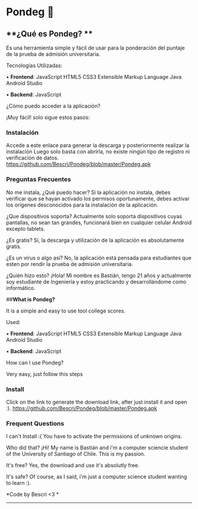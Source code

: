 # Pondeg 📑️

## **¿Qué es Pondeg? **

Es una herramienta simple y fácil de usar para la ponderación del puntaje de la prueba de admisión universitaria.

Tecnologías Utilizadas:

• **Frontend**: JavaScript HTML5 CSS3 Extensible Markup Language Java Android Studio

• **Backend**: JavaScript

¿Cómo puedo acceder a la aplicación?

¡Muy fácil! solo sigue estos pasos:

### Instalación

Accede a este enlace para generar la descarga y posteriormente realizar la instalación Luego solo basta con abrirla, no existe ningún tipo de registro ni verificación de datos.
https://github.com/Bescri/Pondeg/blob/master/Pondeg.apk


### Preguntas Frecuentes 

No me instala, ¿Qué puedo hacer?
Si la aplicación no instala, debes verificar que se hayan activado los permisos oportunamente, debes activar los orígenes desconocidos para la instalación de la aplicación.

¿Que dispositivos soporta? 
Actualmente solo soporta dispositivos cuyas pantallas, no sean tan grandes, funcionará bien en cualquier celular Android excepto tablets.

¿Es gratis? Sí, la descarga y utilización de la aplicación es absolutamente gratis.

¿Es un virus o algo así? No, la aplicación está pensada para estudiantes que esten por rendir la prueba de admisión universitaria.

¿Quién hizo esto? ¡Hola! Mi nombre es Bastián, tengo 21 años y actualmente soy estudiante de Ingeniería y estoy practicando y desarrollándome como informático.

##**What is Pondeg?** 

It is a simple and easy to use tool college scores.

Used:

• **Frontend**: JavaScript HTML5 CSS3 Extensible Markup Language Java Android Studio

• **Backend**: JavaScript

How can I use Pondeg?

Very easy, just follow this steps

### Install

Click on the link to generate the download link, after just install it and open :).
https://github.com/Bescri/Pondeg/blob/master/Pondeg.apk

### Frequent Questions

I can't Install :( 
You have to activate the permissions of unknown origins.

Who did that? ¡Hi! My name is Bastián and i'm a computer sciencie student of the University of Santiago of Chile. This is my passion.

It's free? Yes, the download and use it's absolutly free.

It's safe? Of course, as I said, i'm just a computer science student wanting to learn :).


*Code by Bescri <3 *

------------

